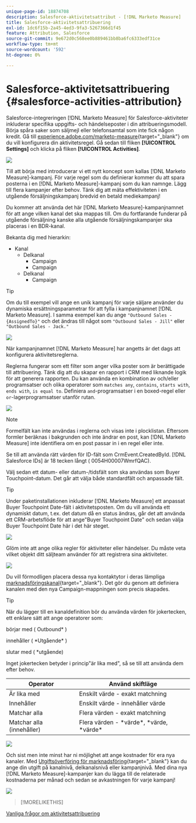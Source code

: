 ```yaml
---
unique-page-id: 18874708
description: Salesforce-aktivitetsattribut - [!DNL Marketo Measure]
title: Salesforce-aktivitetsattribuering
exl-id: 1dc6f15b-2a45-4ed3-9fa3-5267366d1f45
feature: Attribution, Salesforce
source-git-commit: 9e672d0c568ee0b889461bb8ba6fc6333edf31ce
workflow-type: tm+mt
source-wordcount: '592'
ht-degree: 0%

---
```


# Salesforce-aktivitetsattribuering {#salesforce-activities-attribution}

Salesforce-integreringen [!DNL Marketo Measure] för Salesforce-aktiviteter inkluderar specifika uppgifts- och händelseposter i din attribueringsmodell. Börja spåra saker som säljmejl eller telefonsamtal som inte fick någon kredit. Gå till [experience.adobe.com/marketo-measure](https://experience.adobe.com/marketo-measure){target="_blank"} om du vill konfigurera din aktivitetsregel. Gå sedan till fliken **[!UICONTROL Settings]** och klicka på fliken **[!UICONTROL Activities]**.

![](assets/1.png)

Till att börja med introducerar vi ett nytt koncept som kallas [!DNL Marketo Measure]-kampanj. För varje regel som du definierar kommer du att spara posterna i en [!DNL Marketo Measure]-kampanj som du kan namnge. Lägg till flera kampanjer efter behov. Tänk dig att mäta effektiviteten i en utgående försäljningskampanj bredvid en betald mediekampanj!

Du kommer att använda det här [!DNL Marketo Measure]-kampanjnamnet för att ange vilken kanal det ska mappas till. Om du fortfarande funderar på utgående försäljning kanske alla utgående försäljningskampanjer ska placeras i en BDR-kanal.

Bekanta dig med hierarkin:

* Kanal
   * Delkanal
      * Campaign
      * Campaign
   * Delkanal
      * Campaign

>[!TIP]
>
>Om du till exempel vill ange en unik kampanj för varje säljare använder du dynamiska ersättningsparametrar för att fylla i kampanjnamnet [!DNL Marketo Measure]. I samma exempel kan du ange `"Outbound Sales - {AssignedTo}"` och det ändras till något som `"Outbound Sales - Jill"` eller `"Outbound Sales - Jack."`

![](assets/2.png)

När kampanjnamnet [!DNL Marketo Measure] har angetts är det dags att konfigurera aktivitetsreglerna.

Reglerna fungerar som ett filter som anger vilka poster som är berättigade till attribuering. Tänk dig att du skapar en rapport i CRM med liknande logik för att generera rapporten. Du kan använda en kombination av och/eller programsatser och olika operatorer som `matches any`, `contains`, `starts with`, `ends with`, `is equal to`. Definiera `and`-programsatser i en boxed-regel eller `or`-lagerprogramsatser utanför rutan.

![](assets/3.png)

>[!NOTE]
>
>Formelfält kan inte användas i reglerna och visas inte i plocklistan. Eftersom formler beräknas i bakgrunden och inte ändrar en post, kan [!DNL Marketo Measure] inte identifiera om en post passar in i en regel eller inte.
>
>Se till att använda rätt värden för ID-fält som CrmEvent.CreatedById. [!DNL Salesforce IDs] är 18 tecken långt ( 0054H00007WmrfQAC).

Välj sedan ett datum- eller datum-/tidsfält som ska användas som Buyer Touchpoint-datum. Det går att välja både standardfält och anpassade fält.

>[!TIP]
>
>Under paketinstallationen inkluderar [!DNL Marketo Measure] ett anpassat Buyer Touchpoint Date-fält i aktivitetsposten. Om du vill använda ett dynamiskt datum, t.ex. det datum då en status ändras, går det att använda ett CRM-arbetsflöde för att ange&quot;Buyer Touchpoint Date&quot; och sedan välja Buyer Touchpoint Date här i det här steget.

![](assets/4.png)

Glöm inte att ange olika regler för aktiviteter eller händelser. Du måste veta vilket objekt ditt säljteam använder för att registrera sina aktiviteter.

![](assets/5.png)

Du vill förmodligen placera dessa nya kontaktytor i deras lämpliga [marknadsföringskanal](https://experience.adobe.com/#/marketo-measure/MyAccount/Business?busView=false&amp;id=10#/!/MyAccount/Business/Account.Settings.SettingsHome?tab=Channels.Online%20Channels){target="_blank"}. Det gör du genom att definiera kanalen med den nya Campaign-mappningen som precis skapades.

>[!TIP]
>
>När du lägger till en kanaldefinition bör du använda värden för jokertecken, ett enklare sätt att ange operatorer som:
>
>börjar med ( Outbound&#42; )
>
innehåller ( &#42;Utgående&#42; )
>
slutar med ( &#42;utgående)
>
Inget jokertecken betyder i princip&quot;är lika med&quot;, så se till att använda dem efter behov.

| **Operator** | **Använd skiftläge** |
|---|---|
| Är lika med | Enskilt värde - exakt matchning |
| Innehåller | Enskilt värde - innehåller värde |
| Matchar alla | Flera värden - exakt matchning |
| Matchar alla (innehåller) | Flera värden - &#42;värde&#42;, &#42;värde, &#42;värde&#42; |

![](assets/6.png)

Och sist men inte minst har ni möjlighet att ange kostnader för era nya kanaler. Med [Utgiftsöverföring för marknadsföring](https://experience.adobe.com/#/marketo-measure/MyAccount/Business?busView=false&amp;id=10#/!/MyAccount/Business/Account.Settings.SettingsHome?tab=Reporting.Marketing%20Spend){target="_blank"} kan du ange din utgift på kanalnivå, delkanalsnivå eller kampanjnivå. Med dina nya [!DNL Marketo Measure]-kampanjer kan du lägga till de relaterade kostnaderna per månad och sedan se avkastningen för varje kampanj!

![](assets/7.png)

>[!MORELIKETHIS]
>
[Vanliga frågor om aktivitetsattribuering](/help/advanced-marketo-measure-features/activities-attribution/activities-attribution-faq.md)
